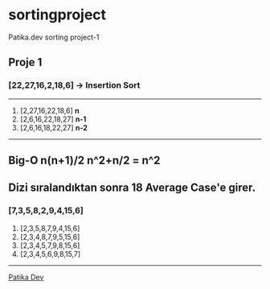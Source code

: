 # sortingproject
Patika.dev sorting project-1


## Proje 1
### [22,27,16,2,18,6] -> Insertion Sort
---
1. [2,27,16,22,18,6] **n**
2. [2,6,16,22,18,27] **n-1**
3. [2,6,16,18,22,27] **n-2**
---
**Big-O**
n(n+1)/2 n^2+n/2 = n^2
---
Dizi sıralandıktan sonra 18 Average Case'e girer.
---
### [7,3,5,8,2,9,4,15,6]

1. [2,3,5,8,7,9,4,15,6]
2. [2,3,4,8,7,9,5,15,6]
3. [2,3,4,5,7,9,8,15,6]
4. [2,3,4,5,6,9,8,15,7]

---

[Patika Dev](https://www.patika.dev/tr)
